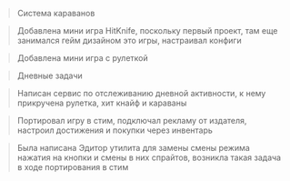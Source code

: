 > Система караванов

>  Добавлена мини игра HitKnife, поскольку первый проект, там еще занимался гейм дизайном это игры, настраивал конфиги

> Добавлена мини игра с рулеткой

> Дневные задачи

> Написан сервис по отслеживанию дневной активности, к нему прикручена рулетка, хит кнайф и караваны

> Портировал игру в стим, подключал рекламу от издателя, настроил достижения и покупки через инвентарь

> Была написана Эдитор утилита для замены смены режима нажатия на кнопки и смены в них спрайтов, возникла такая задача в ходе портирования в стим